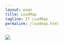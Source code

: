 ```yaml
---
layout: page
title: LoadMap
tagline: IT LoadMap
permalink: /loadmap.html
---
```


  <img src="https://zzingyuna.github.io/image/%EB%B0%B1%EC%97%94%EB%93%9C%EB%A1%9C%EB%93%9C%EB%A7%B5.JPG"/>
